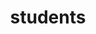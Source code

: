 ---
layout: page
title: students
nav: true
nav_order: 2
dropdown: true
children:
  - title: teaching
    permalink: /teaching/
  - title: divider
  - title: thesis
    permalink: /thesis/
---